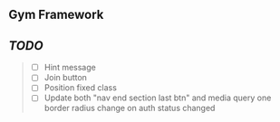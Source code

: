 ## Gym Framework

## _TODO_
>
> - [ ] Hint message
> - [ ] Join button
> - [ ] Position fixed class
> - [ ] Update both "nav end section last btn" and media query one border radius change on auth status changed
